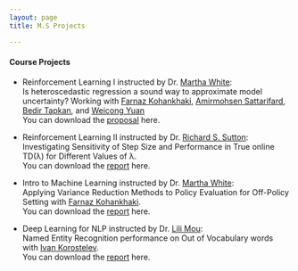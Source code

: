 ```yaml
---
layout: page
title: M.S Projects

---
```


#### Course Projects
* Reinforcement Learning I instructed by Dr. [Martha White](https://webdocs.cs.ualberta.ca/~whitem/):    
  Is heteroscedastic regression a sound way to approximate model uncertainty? Working with 
  [Farnaz Kohankhaki](https://github.com/farnazkohankhaki), 
  [Amirmohsen Sattarifard](https://www.linkedin.com/in/amirmohsen-sattarifard-1b9515a4?originalSubdomain=ca),
  [Bedir Tapkan](https://github.com/BedirT), and
  [Weicong Yuan](https://www.linkedin.com/in/weicong-yuan-43315419b?originalSubdomain=ca)
  \
  You can download the [proposal](https://github.com/kiarashk76/kiarashk76.github.io/blob/master/RL1_Proposal.pdf) here.
  
* Reinforcement Learning II instructed by Dr. [Richard S. Sutton](http://incompleteideas.net/):    
  Investigating Sensitivity of Step Size and Performance in True online TD(λ) for Different Values of λ.\
  You can download the [report](https://github.com/kiarashk76/kiarashk76.github.io/blob/master/RL2.pdf) here.
  
* Intro to Machine Learning instructed by Dr. [Martha White](https://webdocs.cs.ualberta.ca/~whitem/):  
  Applying Variance Reduction Methods to Policy Evaluation for Off-Policy Setting with [Farnaz Kohankhaki](https://github.com/farnazkohankhaki).\
  You can download the [report](https://github.com/kiarashk76/kiarashk76.github.io/blob/master/ML.pdf) here.
  
* Deep Learning for NLP instructed by Dr. [Lili Mou](https://lili-mou.github.io/):  
  Named Entity Recognition performance on Out of Vocabulary words with [Ivan Korostelev](https://github.com/ivan23kor).\
  You can download the [report](https://github.com/kiarashk76/kiarashk76.github.io/blob/master/DL4NLP.pdf) here.
  

  
